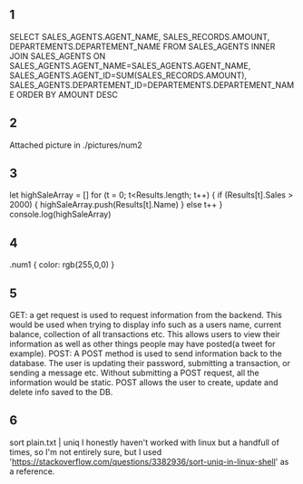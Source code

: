 ## 1
SELECT SALES_AGENTS.AGENT_NAME, SALES_RECORDS.AMOUNT, DEPARTEMENTS.DEPARTEMENT_NAME FROM SALES_AGENTS INNER JOIN SALES_AGENTS ON SALES_AGENTS.AGENT_NAME=SALES_AGENTS.AGENT_NAME, SALES_AGENTS.AGENT_ID=SUM(SALES_RECORDS.AMOUNT), SALES_AGENTS.DEPARTEMENT_ID=DEPARTEMENTS.DEPARTEMENT_NAME  ORDER BY AMOUNT DESC
## 2
Attached picture in ./pictures/num2
## 3
let highSaleArray = []
for (t = 0; t<Results.length; t++) {
    if (Results[t].Sales > 2000) {
        highSaleArray.push(Results[t].Name)
    } 
    else t++
}
console.log(highSaleArray)
## 4 
.num1 {
    color: rgb(255,0,0)
}

## 5 
GET: a get request is used to request information from the backend. This would be used when trying to display info such as a users name, current balance, collection of all transactions etc. This allows users to view their information as well as other things people may have posted(a tweet for example).
POST: A POST method is used to send information back to the database. The user is updating their password, submitting a transaction, or sending a message etc. Without submitting a POST request, all the information would be static. POST allows the user to create, update and delete info saved to the DB.

## 6
sort plain.txt | uniq
I honestly haven't worked with linux but a handfull of times, so I'm not entirely sure, but I used 'https://stackoverflow.com/questions/3382936/sort-uniq-in-linux-shell' as a reference. 